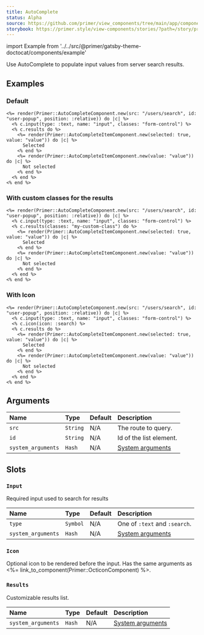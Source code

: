 ```yaml
---
title: AutoComplete
status: Alpha
source: https://github.com/primer/view_components/tree/main/app/components/primer/auto_complete_component.rb
storybook: https://primer.style/view-components/stories/?path=/story/primer-auto-complete-component
---
```


import Example from '../../src/@primer/gatsby-theme-doctocat/components/example'

<!-- Warning: AUTO-GENERATED file, do not edit. Add code comments to your Ruby instead <3 -->

Use AutoComplete to populate input values from server search results.

## Examples

### Default

<Example src="<auto-complete src='/users/search' for='user-popup' class='position-relative'>  <input name='input' type='text' class='form-control '></input>    <ul id='user-popup' class='autocomplete-results '>    <li role='option' data-autocomplete-value='value' aria-selected='true' class='autocomplete-item '>      Selected</li>    <li role='option' data-autocomplete-value='value' class='autocomplete-item '>      Not selected</li></ul></auto-complete>" />

```erb
<%= render(Primer::AutoCompleteComponent.new(src: "/users/search", id: "user-popup", position: :relative)) do |c| %>
  <% c.input(type: :text, name: "input", classes: "form-control") %>
  <% c.results do %>
    <%= render(Primer::AutoCompleteItemComponent.new(selected: true, value: "value")) do |c| %>
      Selected
    <% end %>
    <%= render(Primer::AutoCompleteItemComponent.new(value: "value")) do |c| %>
      Not selected
    <% end %>
  <% end %>
<% end %>
```

### With custom classes for the results

<Example src="<auto-complete src='/users/search' for='user-popup' class='position-relative'>  <input name='input' type='text' class='form-control '></input>    <ul id='user-popup' class='autocomplete-results my-custom-class '>    <li role='option' data-autocomplete-value='value' aria-selected='true' class='autocomplete-item '>      Selected</li>    <li role='option' data-autocomplete-value='value' class='autocomplete-item '>      Not selected</li></ul></auto-complete>" />

```erb
<%= render(Primer::AutoCompleteComponent.new(src: "/users/search", id: "user-popup", position: :relative)) do |c| %>
  <% c.input(type: :text, name: "input", classes: "form-control") %>
  <% c.results(classes: "my-custom-class") do %>
    <%= render(Primer::AutoCompleteItemComponent.new(selected: true, value: "value")) do |c| %>
      Selected
    <% end %>
    <%= render(Primer::AutoCompleteItemComponent.new(value: "value")) do |c| %>
      Not selected
    <% end %>
  <% end %>
<% end %>
```

### With Icon

<Example src="<auto-complete src='/users/search' for='user-popup' class='position-relative'>  <input name='input' type='text' class='form-control '></input>  <svg class='octicon octicon-search' height='16' viewBox='0 0 16 16' version='1.1' width='16' aria-hidden='true'><path fill-rule='evenodd' d='M11.5 7a4.499 4.499 0 11-8.998 0A4.499 4.499 0 0111.5 7zm-.82 4.74a6 6 0 111.06-1.06l3.04 3.04a.75.75 0 11-1.06 1.06l-3.04-3.04z'></path></svg>  <ul id='user-popup' class='autocomplete-results '>    <li role='option' data-autocomplete-value='value' aria-selected='true' class='autocomplete-item '>      Selected</li>    <li role='option' data-autocomplete-value='value' class='autocomplete-item '>      Not selected</li></ul></auto-complete>" />

```erb
<%= render(Primer::AutoCompleteComponent.new(src: "/users/search", id: "user-popup", position: :relative)) do |c| %>
  <% c.input(type: :text, name: "input", classes: "form-control") %>
  <% c.icon(icon: :search) %>
  <% c.results do %>
    <%= render(Primer::AutoCompleteItemComponent.new(selected: true, value: "value")) do |c| %>
      Selected
    <% end %>
    <%= render(Primer::AutoCompleteItemComponent.new(value: "value")) do |c| %>
      Not selected
    <% end %>
  <% end %>
<% end %>
```

## Arguments

| Name | Type | Default | Description |
| :- | :- | :- | :- |
| `src` | `String` | N/A | The route to query. |
| `id` | `String` | N/A | Id of the list element. |
| `system_arguments` | `Hash` | N/A | [System arguments](/system-arguments) |

## Slots

### `Input`

Required input used to search for results

| Name | Type | Default | Description |
| :- | :- | :- | :- |
| `type` | `Symbol` | N/A | One of `:text` and `:search`. |
| `system_arguments` | `Hash` | N/A | [System arguments](/system-arguments) |

### `Icon`

Optional icon to be rendered before the input. Has the same arguments as <%= link_to_component(Primer::OcticonComponent) %>.

### `Results`

Customizable results list.

| Name | Type | Default | Description |
| :- | :- | :- | :- |
| `system_arguments` | `Hash` | N/A | [System arguments](/system-arguments) |
